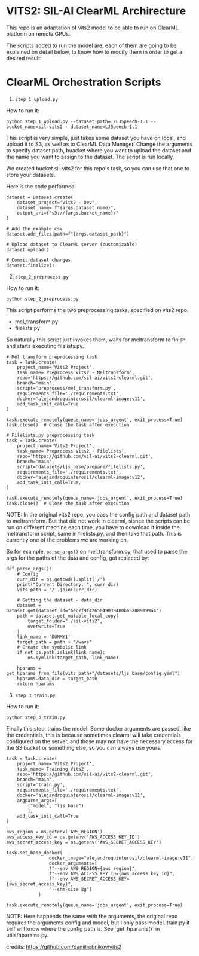 # VITS2: SIL-AI ClearML Archirecture

This repo is an adaptation of vits2 model to be able to run on ClearML platform on remote GPUs.

The scripts added to run the model are, each of them are going to be explained on detail
below, to know how to modify them in order to get a desired result:

# ClearML Orchestration Scripts

1. `step_1_upload.py`

How to run it:
```
python step_1_upload.py --dataset_path=./LJSpeech-1.1 --bucket_name=sil-vits2 --dataset_name=LJSpeech-1.1
```

This script is very simple, just takes some dataset you have on local, and upload it to S3,
as well as to ClearML Data Manager. Change the arguments to specify dataset path, buacket where
you want to upload the dataset and the name you want to assign to the dataset. The script
is run locally.

We created bucket sil-vits2 for this repo's task, so you can use that one to store your datasets.

Here is the code performed:
```
dataset = Dataset.create(
    dataset_project="Vits2 - Dev",
    dataset_name= f"{args.dataset_name}",
    output_uri=f"s3://{args.bucket_name}/"
)

# Add the example csv
dataset.add_files(path=f"{args.dataset_path}")

# Upload dataset to ClearML server (customizable)
dataset.upload()

# Commit dataset changes
dataset.finalize()
```


2. `step_2_preprocess.py`

How to run it:
```
python step_2_preprocess.py
```

This script performs the two preprocessing tasks, specified on vits2 repo.

- mel_transform.py
- filelists.py

So naturally this script just invokes them, waits for meltransform to finish, and starts
executing filelists.py.


```
# Mel transform preprocessing task
task = Task.create(
    project_name='Vits2 Project',
    task_name='Preprocess Vits2 - Meltransform',
    repo='https://github.com/sil-ai/vits2-clearml.git',
    branch='main',
    script='preprocess/mel_transform.py',
    requirements_file='./requirements.txt',
    docker='alejandroquinterosil/clearml-image:v11',
    add_task_init_call=True
)

task.execute_remotely(queue_name='jobs_urgent', exit_process=True)
task.close()  # Close the task after execution

# Filelists.py preprocessing task
task = Task.create(
    project_name='Vits2 Project',
    task_name='Preprocess Vits2 - Filelists',
    repo='https://github.com/sil-ai/vits2-clearml.git',
    branch='main',
    script='datasets/ljs_base/prepare/filelists.py',
    requirements_file='./requirements.txt',
    docker='alejandroquinterosil/clearml-image:v12',
    add_task_init_call=True,
)

task.execute_remotely(queue_name='jobs_urgent', exit_process=True)
task.close()  # Close the task after execution
```

NOTE: In the original vits2 repo, you pass the config path and dataset path to meltransform.
But that did not work in clearml, sisnce the scripts can be run on different machine each time,
you have to download it inside the meltransform script, same in filelists.py, and then
take that path. This is currently one of the problems we are working on.

So for example, `parse_args()` on mel_transform.py, that used to parse the args for the paths
of the data and config, got replaced by:

```
def parse_args():
    # Config
    curr_dir = os.getcwd().split('/')
    print("Current Directory: ", curr_dir)
    vits_path = '/'.join(curr_dir)

    # Getting the dataset - data_dir
    dataset = Dataset.get(dataset_id="6ec7f9f4265049039400b65a889199a4")
    path = dataset.get_mutable_local_copy(
        target_folder="./sil-vits2",
        overwrite=True
    )
    link_name = 'DUMMY1'
    target_path = path + "/wavs"
    # Create the symbolic link
    if not os.path.islink(link_name):
        os.symlink(target_path, link_name)

    hparams = get_hparams_from_file(vits_path+"/datasets/ljs_base/config.yaml")
    hparams.data_dir = target_path
    return hparams
```

3. `step_3_train.py`

How to run it:
```
python step_3_train.py
```

Finally this step, trains the model. Some docker arguments are passed, like the credentials,
this is because sometimes clearml will take credentials configured on the server, and
those may not have the necessary access for the S3 bucket or something else, so you
can always use yours.

```
task = Task.create(
    project_name='Vits2 Project',
    task_name='Training Vits2',
    repo='https://github.com/sil-ai/vits2-clearml.git',
    branch='main',
    script='train.py',
    requirements_file='./requirements.txt',
    docker='alejandroquinterosil/clearml-image:v11',
    argparse_args=[
        ("model", "ljs_base")
        ],
    add_task_init_call=True
)

aws_region = os.getenv('AWS_REGION')
aws_access_key_id = os.getenv('AWS_ACCESS_KEY_ID')
aws_secret_access_key = os.getenv('AWS_SECRET_ACCESS_KEY')

task.set_base_docker(
                docker_image="alejandroquinterosil/clearml-image:v11",
                docker_arguments=[
                f"--env AWS_REGION={aws_region}",
                f"--env AWS_ACCESS_KEY_ID={aws_access_key_id}",
                f"--env AWS_SECRET_ACCESS_KEY={aws_secret_access_key}",
                "--shm-size 8g"]
            )

task.execute_remotely(queue_name='jobs_urgent', exit_process=True)
```

NOTE: Here happends the same with the arguments, the original repo requires the arguments
config and model, but I only pass model. train.py it self will know where the config path is.
See ´get_hparams()´ in utils/hparams.py.

credits: https://github.com/daniilrobnikov/vits2